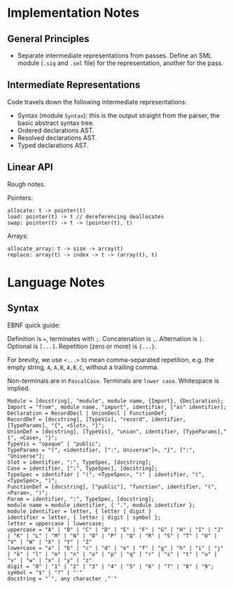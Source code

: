 # Implementation Notes

## General Principles

- Separate intermediate representations from passes. Define an SML module
  (`.sig` and `.sml` file) for the representation, another for the pass.

## Intermediate Representations

Code travels down the following intermediate representations:

- Syntax (module `Syntax`): this is the output straight from the parser, the basic abstract
  syntax tree.
- Ordered declarations AST.
- Resolved declarations AST.
- Typed declarations AST.

## Linear API

Rough notes.

Pointers:

```
allocate: t -> pointer(t)
load: pointer(t) -> t // dereferencing deallocates
swap: pointer(t) -> t -> (pointer(t), t)
```

Arrays:

```
allocate_array: t -> size -> array(t)
replace: array(t) -> index -> t -> (array(t), t)
```

# Language Notes

## Syntax

EBNF quick guide:

Definition is `=`, terminates with `;`. Concatenation is `,`. Alternation is
`|`. Optional is `[...]`. Repetition (zero or more) is `{...}`.

For brevity, we use `<...>` to mean comma-separated repetition, e.g. the empty
string, `A`, `A,B`, `A,B,C`, without a trailing comma.

Non-terminals are in `PascalCase`. Terminals are `lower case`. Whitespace is
implied.

```
Module = [docstring], "module", module name, {Import}, {Declaration};
Import = "from", module name, "import", identifier, ["as" identifier];
Declaration = RecordDecl | UnionDecl | FunctionDef;
RecordDef = [docstring], [TypeVis], "record", identifier, [TypeParams], "{", <Slot>, "}";
UnionDef = [docstring], [TypeVis], "union", identifier, [TypeParams],"{", <Case>, "}";
TypeVis = "opaque" | "public";
TypeParams = "(", <identifier, [":", Universe"]>, "}", [":", "Universe"];
Slot = identifier, ":", TypeSpec, [docstring];
Case = identifier, [":", TypeSpec], [docstring];
TypeSpec = identifier | "(", <TypeSpec>, ")" | identifier, "(", <TypeSpec>, ")";
FunctionDef = [docstring], ["public"], "function", identifier, "(", <Param>, ")";
Param = identifier, ":", TypeSpec, [docstring];
module name = module identifier, { ".", module identifier };
module identifier = letter, { letter | digit }
identifier = letter, { letter | digit | symbol };
letter = uppercase | lowercase;
uppercase = "A" | "B" | "C" | "D" | "E" | "F" | "G" | "H" | "I" | "J" | "K" | "L" | "M" | "N" | "O" | "P" | "Q" | "R" | "S" | "T" | "U" | "V" | "W" | "X" | "Y" | "Z"
lowercase = "a" | "b" | "c" | "d" | "e" | "f" | "g" | "h" | "i" | "j" | "k" | "l" | "m" | "n" | "o" | "p" | "q" | "r" | "s" | "t" | "u" | "v" | "w" | "x" | "y" | "z"
digit = "0" | "1" | "2" | "3" | "4" | "5" | "6" | "7" | "8" | "9";
symbol = "$" | "?" | "'"
docstring = "`", any character ,"`"
```
